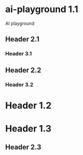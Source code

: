 # ai-playground 1.1
AI playground

## Header 2.1
### Header 3.1

## Header 2.2
### Header 3.2


# Header 1.2
# Header 1.3
## Header 2.3
